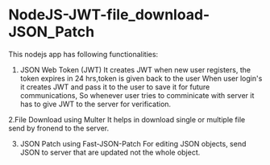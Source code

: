 # NodeJS-JWT-file_download-JSON_Patch

This nodejs app has following functionalities:
1. JSON Web Token (JWT)
It creates JWT when new user registers, the token expires in 24 hrs,token is given back to the user
When user login's it creates JWT and pass it to the user to save it for future communications,
So whenever user tries to comminicate with server it has to give JWT to the server for verification.

2.File Download using Multer
It helps in download single or multiple file send by fronend to the server.

3. JSON Patch using Fast-JSON-Patch
For editing JSON objects, send JSON to server that are updated not the whole object.

